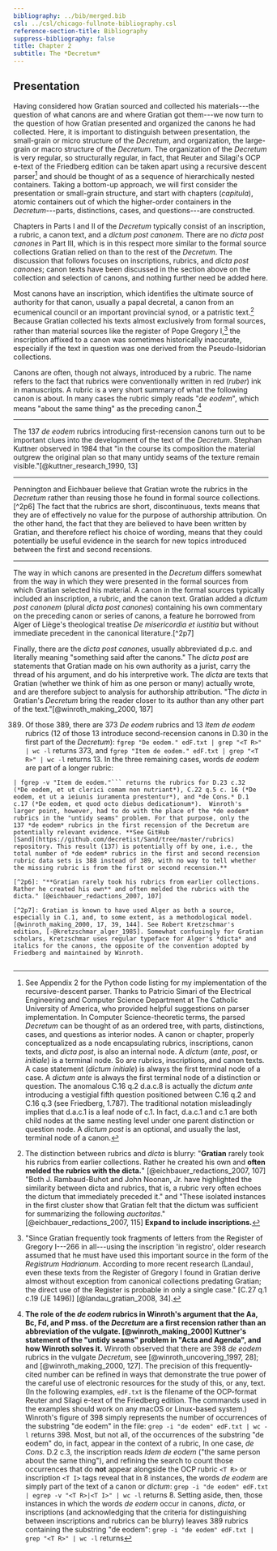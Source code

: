 ```yaml
---
bibliography: ../bib/merged.bib
csl: ../csl/chicago-fullnote-bibliography.csl
reference-section-title: Bibliography
suppress-bibliography: false
title: Chapter 2
subtitle: The *Decretum*
---
```

## Presentation

Having considered how Gratian sourced and collected his materials---the
question of what canons are and where Gratian got them---we now
turn to the question of how Gratian presented and organized the
canons he had collected. Here, it is important to distinguish between
presentation, the small-grain or micro structure of the *Decretum*,
and organization, the large-grain or macro structure of the *Decretum*.
The organization of the *Decretum* is very regular, so structurally
regular, in fact, that Reuter and Silagi's OCP e-text of the Friedberg
edition can be taken apart using a recursive descent parser[^2p1]
and should be thought of as a sequence of hierarchically nested
containers. Taking a bottom-up approach, we will first consider the
presentation or small-grain structure, and start with chapters
(*capitula*), atomic containers out of which the higher-order
containers in the *Decretum*---parts, distinctions, cases, and
questions---are constructed.

Chapters in Parts I and II of the *Decretum* typically consist of
an inscription, a rubric, a canon text, and a *dictum post canonem*.
There are no *dicta post canones* in Part III, which is in this
respect more similar to the formal source collections Gratian relied
on than to the rest of the *Decretum*. The discussion that follows
focuses on inscriptions, rubrics, and *dicta post canones*; canon
texts have been discussed in the section above on the collection
and selection of canons, and nothing further need be added here.

Most canons have an inscription, which identifies the ultimate
source of authority for that canon, usually a papal decretal, a
canon from an ecumenical council or an important provincial synod,
or a patristic text.[^2p2] Because Gratian collected his texts
almost exclusively from formal sources, rather than material sources
like the register of Pope Gregory I,[^2p3] the inscription affixed
to a canon was sometimes historically inaccurate, especially if the
text in question was one derived from the Pseudo-Isidorian collections.

Canons are often, though not always, introduced by a rubric. The
name refers to the fact that rubrics were conventionally written
in red (*ruber*) ink in manuscripts. A rubric is a very short summary
of what the following canon is about. In many cases the rubric
simply reads "*de eodem*", which means "about the same thing" as
the preceding canon.[^2p4]

---

The 137 *de eodem* rubrics introducing first-recension canons turn
out to be important clues into the development of the text of the
*Decretum*. Stephan Kuttner observed in 1984 that "in the course
its composition the material outgrew the original plan so that many
untidy seams of the texture remain visible."[@kuttner_research_1990,
13]

---

Pennington and Eichbauer believe that Gratian wrote the rubrics in
the *Decretum* rather than reusing those he found in formal source
collections.[^2p6] The fact that the rubrics are short, discontinuous,
texts means that they are of effectively no value for the purpose
of authorship attribution. On the other hand, the fact that they
are believed to have been written by Gratian, and therefore reflect
his choice of wording, means that they could potentially be useful
evidence in the search for new topics introduced between the first
and second recensions.

---

The way in which canons are presented in the *Decretum* differs
somewhat from the way in which they were presented in the formal
sources from which Gratian selected his material.  A canon in the
formal sources typically included an inscription, a rubric, and the
canon text.  Gratian added a *dictum post canonem* (plural *dicta
post canones*) containing his own commentary on the preceding canon
or series of canons, a feature he borrowed from Alger of Liège's
theological treatise *De misericordia et iustitia* but without
immediate precedent in the canonical literature.[^2p7]

Finally, there are the *dicta post canones*, usually abbreviated
d.p.c. and literally meaning "something said after the canons." The
*dicta post* are statements that Gratian made on his own authority
as a jurist, carry the thread of his argument, and do his interpretive
work. The *dicta* are texts that Gratian (whether we think of him
as one person or many) actually wrote, and are therefore subject
to analysis for authorship attribution. "The *dicta* in Gratian's
*Decretum* bring the reader closer to its author than any other
part of the text."[@winroth_making_2000, 187]

[^2p1]: See Appendix 2 for the Python code listing for my implementation
of the recursive-descent parser. Thanks to Patricio Simari of the
Electrical Engineering and Computer Science Department at The
Catholic University of America, who provided helpful suggestions
on parser implementation. In Computer Science-theoretic terms, the
parsed *Decretum* can be thought of as an ordered tree, with parts,
distinctions, cases, and questions as interior nodes. A canon or
chapter, properly conceptualized as a node encapsulating rubrics,
inscriptions, canon texts, and *dicta post*, is also an internal
node. A *dictum* (*ante*, *post*, or *initiale*) is a terminal node.
So are rubrics, inscriptions, and canon texts. A case statement
(*dictum initiale*) is always the first terminal node of a case. A
*dictum ante* is always the first terminal node of a distinction
or question. The anomalous C.16 q.2 d.a.c.8 is actually the *dictum
ante* introducing a vestigial fifth question positioned between
C.16 q.2 and C.16 q.3 (see Friedberg, 1.787). The traditional
notation misleadingly implies that d.a.c.1 is a leaf node of c.1.
In fact, d.a.c.1 and c.1 are both child nodes at the same nesting
level under one parent distinction or question node. A *dictum post*
is an optional, and usually the last, terminal node of a canon.

[^2p2]: The distinction between rubrics and *dicta* is blurry:
"**Gratian** rarely took his rubrics from earlier collections.
Rather he created his own and **often melded the rubrics with the
dicta.**" [@eichbauer_redactions_2007, 107] "Both J. Rambaud-Buhot
and John Noonan, Jr. have highlighted the similarity between dicta
and rubrics, that is, a rubric very often echoes the dictum that
immediately preceded it." and "These isolated instances in the first
cluster show that Gratian felt that the dictum was sufficient for
summarizing the following *auctoritas*." [@eichbauer_redactions_2007,
115] **Expand to include inscriptions.**

[^2p3]: "Since Gratian frequently took fragments of letters from
the Register of Gregory I---266 in all---using the inscription 'in
registro', older research assumed that he must have used this
important source in the form of the *Registrum Hadrianum*. According
to more recent research (Landau), even these texts from the Register
of Gregory I found in Gratian derive almost without exception from
canonical collections predating Gratian; the direct use of the
Register is probable in only a single case." [C.27 q.1 c.19 (JE
1496)] [@landau_gratian_2008, 34].

[^2p4]: **The role of the *de eodem* rubrics in Winroth's argument
that the Aa, Bc, Fd, and P mss. of the *Decretum* are a first
recension rather than an abbreviation of the vulgate.
[@winroth_making_2000] Kuttner's statement of the "untidy seams"
problem in "Acta and Agenda", and how Winroth solves it.** Winroth
observed that there are 398 *de eodem* rubrics in the vulgate
*Decretum*, see [@winroth_uncovering_1997, 28]; and [@winroth_making_2000,
127]. The precision of this frequently-cited number can be refined
in ways that demonstrate the true power of the careful use of
electronic resources for the study of this, or any, text. (In the
following examples, ```edF.txt``` is the filename of the OCP-format
Reuter and Silagi e-text of the Friedberg edition. The commands
used in the examples should work on any macOS or Linux-based system.)
Winroth's figure of 398 simply represents the number of occurrences
of the substring "de eodem" in the file: ```grep -i "de eodem"
edF.txt | wc -l``` returns 398.  Most, but not all, of the occurrences
of the substring "de eodem" do, in fact, appear in the context of
a rubric, In one case, *de Cons.* D.2 c.3, the inscription reads
*Idem de eodem* ("the same person about the same thing"), and
refining the search to count those occurrences that do **not**
appear alongside the OCP rubric ```<T R>``` or inscription ```<T
I>``` tags reveal that in 8 instances, the words *de eodem* are
simply part of the text of a canon or *dictum*: ```grep -i "de
eodem" edF.txt | egrep -v "<T R>|<T I>" | wc -l``` returns 8. Setting
aside, then, those instances in which the words *de eodem* occur
in canons, *dicta*, or inscriptions (and acknowledging that the
criteria for distinguishing between inscriptions and rubrics can
be blurry) leaves 389 rubrics containing the substring "de eodem":
```grep -i "de eodem" edF.txt | grep "<T R>" | wc -l``` returns
389. Of those 389, there are 373 *De eodem* rubrics and 13 *Item
de eodem* rubrics (12 of those 13 introduce second-recension canons
in D.30 in the first part of the *Decretum*): ```fgrep "De eodem."
edF.txt | grep "<T R>" | wc -l``` returns 373, and ```fgrep "Item
de eodem." edF.txt | grep "<T R>" | wc -l``` returns 13. In the
three remaining cases, words *de eodem* are part of a longer rubric:
```grep -i "de eodem" edF.txt | grep "<T R>" | fgrep -v "De eodem."
| fgrep -v "Item de eodem."``` returns the rubrics for D.23 c.32
(*De eodem, et ut clerici comam non nutriant*), C.22 q.5 c. 16 (*De
eodem, et ut a ieiunis iuramenta prestentur*), and *de Cons.* D.1
c.17 (*De eodem, et quod octo diebus dedicationum*).  Winroth's
larger point, however, had to do with the place of the *de eodem*
rubrics in the "untidy seams" problem. For that purpose, only the
137 *de eodem* rubrics in the first recension of the Decretum are
potentially relevant evidence. **See GitHub
[Sand](https://github.com/decretist/Sand/tree/master/rubrics)
repository. This result (137) is potentially off by one, i.e., the
total number of *de eodem* rubrics in the first and second recension
rubric data sets is 388 instead of 389, with no way to tell whether
the missing rubric is from the first or second recension.**

[^2p6]: "**Gratian rarely took his rubrics from earlier collections.
Rather he created his own** and often melded the rubrics with the
dicta." [@eichbauer_redactions_2007, 107]

[^2p7]: Gratian is known to have used Alger as both a source,
especially in C.1, and, to some extent, as a methodological model.
[@winroth_making_2000, 17, 39, 144]. See Robert Kretzschmar's
edition, [-@kretzschmar_alger_1985]. Somewhat confusingly for Gratian
scholars, Kretzschmar uses regular typeface for Alger's *dicta* and
italics for the canons, the opposite of the convention adopted by
Friedberg and maintained by Winroth.

